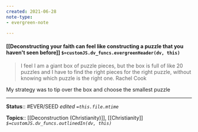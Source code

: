```yaml
---
created: 2021-06-28
note-type: 
- evergreen-note

---
```


#### [[Deconstructing your faith can feel like constructing a puzzle that you haven't seen before]] `$=customJS.dv_funcs.evergreenHeader(dv, this)`


> I feel I am a giant box of puzzle pieces, but the box is full of like 20 puzzles and I have to find the right pieces for the right puzzle, without knowing which puzzle is the right one.
> Rachel Cook

My strategy was to tip over the box and choose the smallest puzzle

---

**Status**:: #EVER/SEED 
*edited `=this.file.mtime`*

**Topics**:: [[Deconstruction (Christianity)]], [[Christianity]] 
*`$=customJS.dv_funcs.outlinedIn(dv, this)`*

